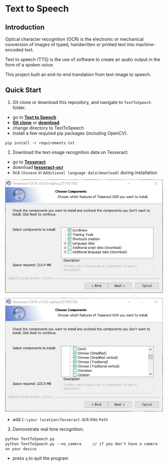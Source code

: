 # Text to Speech

## Introduction

Optical character recognition (OCR) is the electronic or mechanical conversion of images of typed, handwritten or printed text into machine-encoded text.

Text to speech (TTS) is the use of software to create an audio output in the form of a spoken voice. 

This project built an end-to-end translation from text-image to speech. 

## Quick Start

1. Git clone or download this repository, and navigate to  `TextToSpeech`  folder.

  - go to [**Text to Speech**](https://github.com/tp6fu6m3/TextToSpeech)
  - [**Git clone**](https://github.com/tp6fu6m3/TextToSpeech.git) or [**download**](https://github.com/tp6fu6m3/TextToSpeech/archive/refs/heads/main.zip)
  - change directory to TextToSpeech
  - Install a few required pip packages (including OpenCV).

```
pip install -r requirements.txt
```

2. Download the text-image recognition data on Tesseract.
  - go to [**Tesseract**](https://github.com/UB-Mannheim/tesseract/wiki)
  - download [**tesseract-ocr**](https://digi.bib.uni-mannheim.de/tesseract/tesseract-ocr-w64-setup-v5.2.0.20220712.exe)
  - tick  `Chinese`  in `Additional language data(download)` during installation



![Alt text](/img/1.png?raw=true "Optional Title")

![Alt text](/img/2.png?raw=true "Optional Title")

- add  `C:\your location\Tesseract-OCR`  into `Path` 

3. Demonstrate real time recognition.

```
python TextToSpeech.py
python TextToSpeech.py --no_camera     // if you don't have a camera on your device
```

-   press `q` to quit the program

